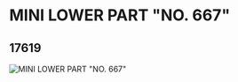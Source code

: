 # MINI LOWER PART "NO. 667"
## 17619
![MINI LOWER PART "NO. 667"](https://lc-www-live-s.legocdn.com/media/bricks/5/2/6074574.jpg)